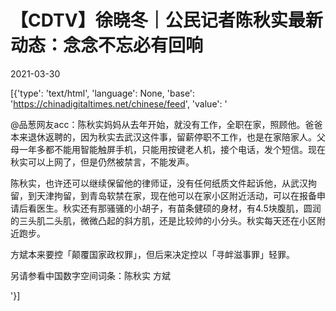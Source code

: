 # 【CDTV】徐晓冬｜公民记者陈秋实最新动态：念念不忘必有回响

2021-03-30

[{'type': 'text/html', 'language': None, 'base': 'https://chinadigitaltimes.net/chinese/feed', 'value': '

@品葱网友acc：陈秋实妈妈从去年开始，就没有工作，全职在家，照顾他。爸爸本来退休返聘的，因为秋实去武汉这件事，留薪停职不工作，也是在家陪家人。父母一年多都不能用智能触屏手机，只能用按键老人机，接个电话，发个短信。现在秋实可以上网了，但是仍然被禁言，不能发声。

陈秋实，也许还可以继续保留他的律师证，没有任何纸质文件起诉他，从武汉拘留，到天津拘留，到青岛软禁在家，现在他可以在家小区附近活动，可以在报备申请后看医生。秋实还有那骚骚的小胡子，有苗条健硕的身材，有4.5块腹肌，圆润的三头肌二头肌，微微凸起的斜方肌，还是比较帅的小分头。秋实每天还在小区附近跑步。

方斌本来要控「颠覆国家政权罪」，但后来决定控以「寻衅滋事罪」轻罪。



另请参看中国数字空间词条：陈秋实     方斌

'}]